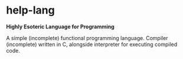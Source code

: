 # help-lang
<b>Highly Esoteric Language for Programming</b>

A simple (incomplete) functional programming language.
Compiler (incomplete) written in C, alongside interpreter for executing
compiled code.
